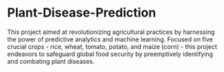 # Plant-Disease-Prediction
This project aimed at revolutionizing agricultural practices by harnessing the power of predictive analytics and machine learning. Focused on five crucial crops - rice, wheat, tomato, potato, and maize (corn) - this project endeavors to safeguard global food security by preemptively identifying and combating plant diseases.
